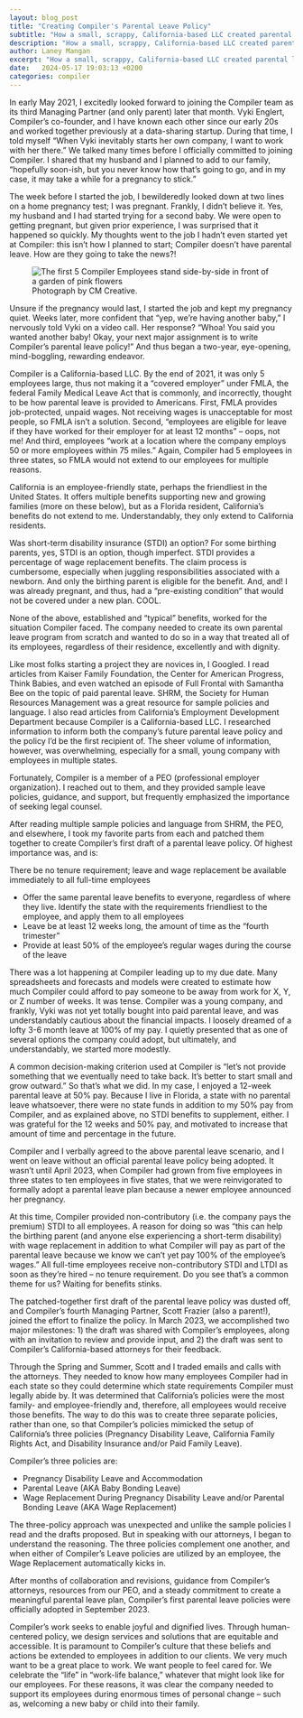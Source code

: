 ```yaml
---
layout: blog_post
title: "Creating Compiler's Parental Leave Policy"
subtitle: "How a small, scrappy, California-based LLC created parental leave and wage replacement policies for its remote, multi-state team."
description: "How a small, scrappy, California-based LLC created parental leave and wage replacement policies for its remote, multi-state team."
author: Laney Mangan
excerpt: "How a small, scrappy, California-based LLC created parental leave and wage replacement policies for its remote, multi-state team."
date:   2024-05-17 19:03:13 +0200
categories: compiler
---
```



In early May 2021, I excitedly looked forward to joining the Compiler team as its third Managing Partner (and only parent) later that month. Vyki Englert, Compiler’s co-founder, and I have known each other since our early 20s and worked together previously at a data-sharing startup. During that time, I told myself “When Vyki inevitably starts her own company, I want to work with her there.” We talked many times before I officially committed to joining Compiler. I shared that my husband and I planned to add to our family, “hopefully soon-ish, but you never know how that’s going to go, and in my case, it may take a while for a pregnancy to stick.”

The week before I started the job, I bewilderedly looked down at two lines on a home pregnancy test; I was pregnant. Frankly, I didn’t believe it. Yes, my husband and I had started trying for a second baby. We were open to getting pregnant, but given prior experience, I was surprised that it happened so quickly. My thoughts went to the job I hadn’t even started yet at Compiler: this isn’t how I planned to start; Compiler doesn’t have parental leave. How are they going to take the news?!

<figure>
    <img
        src="/assets/blog/FirstRetreat.jpg"
        alt="The first 5 Compiler Employees stand side-by-side in front of a garden of pink flowers" />
    <figcaption>Photograph by CM Creative.</figcaption>
</figure>

Unsure if the pregnancy would last, I started the job and kept my pregnancy quiet. Weeks later, more confident that “yep, we’re having another baby,” I nervously told Vyki on a video call. Her response? “Whoa! You said you wanted another baby! Okay, your next major assignment is to write Compiler’s parental leave policy!” And thus began a two-year, eye-opening, mind-boggling, rewarding endeavor.

Compiler is a California-based LLC. By the end of 2021, it was only 5 employees large, thus not making it a “covered employer” under FMLA, the federal Family Medical Leave Act that is commonly, and incorrectly, thought to be how parental leave is provided to Americans. First, FMLA provides job-protected, unpaid wages. Not receiving wages is unacceptable for most people, so FMLA isn’t a solution. Second, “employees are eligible for leave if they have worked for their employer for at least 12 months” – oops, not me! And third, employees “work at a location where the company employs 50 or more employees within 75 miles.” Again, Compiler had 5 employees in three states, so FMLA would not extend to our employees for multiple reasons.

California is an employee-friendly state, perhaps the friendliest in the United States. It offers multiple benefits supporting new and growing families (more on these below), but as a Florida resident, California’s benefits do not extend to me. Understandably, they only extend to California residents.

Was short-term disability insurance (STDI) an option? For some birthing parents, yes, STDI is an option, though imperfect. STDI provides a percentage of wage replacement benefits. The claim process is cumbersome, especially when juggling responsibilities associated with a newborn. And only the birthing parent is eligible for the benefit. And, and! I was already pregnant, and thus, had a “pre-existing condition” that would not be covered under a new plan. COOL.

None of the above, established and “typical” benefits, worked for the situation Compiler faced. The company needed to create its own parental leave program from scratch and wanted to do so in a way that treated all of its employees, regardless of their residence, excellently and with dignity.

Like most folks starting a project they are novices in, I Googled. I read articles from Kaiser Family Foundation, the Center for American Progress, Think Babies, and even watched an episode of Full Frontal with Samantha Bee on the topic of paid parental leave. SHRM, the Society for Human Resources Management was a great resource for sample policies and language. I also read articles from California’s Employment Development Department because Compiler is a California-based LLC. I researched information to inform both the company’s future parental leave policy and the policy I’d be the first recipient of. The sheer volume of information, however, was overwhelming, especially for a small, young company with employees in multiple states.

Fortunately, Compiler is a member of a PEO (professional employer organization). I reached out to them, and they provided sample leave policies, guidance, and support, but frequently emphasized the importance of seeking legal counsel.

After reading multiple sample policies and language from SHRM, the PEO, and elsewhere, I took my favorite parts from each and patched them together to create Compiler’s first draft of a parental leave policy. Of highest importance was, and is:

There be no tenure requirement; leave and wage replacement be available immediately to all full-time employees
- Offer the same parental leave benefits to everyone, regardless of where they live. Identify the state with the requirements friendliest to the employee, and apply them to all employees
- Leave be at least 12 weeks long, the amount of time as the “fourth trimester”
- Provide at least 50% of the employee’s regular wages during the course of the leave

There was a lot happening at Compiler leading up to my due date. Many spreadsheets and forecasts and models were created to estimate how much Compiler could afford to pay someone to be away from work for X, Y, or Z number of weeks. It was tense. Compiler was a young company, and frankly, Vyki was not yet totally bought into paid parental leave, and was understandably cautious about the financial impacts. I loosely dreamed of a lofty 3-6 month leave at 100% of my pay. I quietly presented that as one of several options the company could adopt, but ultimately, and understandably, we started more modestly.

A common decision-making criterion used at Compiler is “let’s not provide something that we eventually need to take back. It’s better to start small and grow outward.” So that’s what we did. In my case, I enjoyed a 12-week parental leave at 50% pay. Because I live in Florida, a state with no parental leave whatsoever, there were no state funds in addition to my 50% pay from Compiler, and as explained above, no STDI benefits to supplement, either. I was grateful for the 12 weeks and 50% pay, and motivated to increase that amount of time and percentage in the future.

Compiler and I verbally agreed to the above parental leave scenario, and I went on leave without an official parental leave policy being adopted. It wasn’t until April 2023, when Compiler had grown from five employees in three states to ten employees in five states, that we were reinvigorated to formally adopt a parental leave plan because a newer employee announced her pregnancy.

At this time, Compiler provided non-contributory (i.e. the company pays the premium) STDI to all employees. A reason for doing so was “this can help the birthing parent (and anyone else experiencing a short-term disability) with wage replacement in addition to what Compiler will pay as part of the parental leave because we know we can’t yet pay 100% of the employee’s wages.” All full-time employees receive non-contributory STDI and LTDI as soon as they’re hired – no tenure requirement. Do you see that’s a common theme for us? Waiting for benefits stinks.

The patched-together first draft of the parental leave policy was dusted off, and Compiler’s fourth Managing Partner, Scott Frazier (also a parent!), joined the effort to finalize the policy. In March 2023, we accomplished two major milestones: 1) the draft was shared with Compiler’s employees, along with an invitation to review and provide input, and 2) the draft was sent to Compiler’s California-based attorneys for their feedback.

Through the Spring and Summer, Scott and I traded emails and calls with the attorneys. They needed to know how many employees Compiler had in each state so they could determine which state requirements Compiler must legally abide by. It was determined that California’s policies were the most family- and employee-friendly and, therefore, all employees would receive those benefits. The way to do this was to create three separate policies, rather than one, so that Compiler’s policies mimicked the setup of California’s three policies (Pregnancy Disability Leave, California Family Rights Act, and Disability Insurance and/or Paid Family Leave).

Compiler’s three policies are:
- Pregnancy Disability Leave and Accommodation
- Parental Leave (AKA Baby Bonding Leave)
- Wage Replacement During Pregnancy Disability Leave and/or Parental Bonding Leave (AKA Wage Replacement)

The three-policy approach was unexpected and unlike the sample policies I read and the drafts proposed. But in speaking with our attorneys, I began to understand the reasoning. The three policies complement one another, and when either of Compiler’s Leave policies are utilized by an employee, the Wage Replacement automatically kicks in.

After months of collaboration and revisions, guidance from Compiler’s attorneys, resources from our PEO, and a steady commitment to create a meaningful parental leave plan, Compiler’s first parental leave policies were officially adopted in September 2023.

Compiler’s work seeks to enable joyful and dignified lives. Through human-centered policy, we design services and solutions that are equitable and accessible. It is paramount to Compiler’s culture that these beliefs and actions be extended to employees in addition to our clients. We very much want to be a great place to work. We want people to feel cared for. We celebrate the “life” in “work-life balance,” whatever that might look like for our employees. For these reasons, it was clear the company needed to support its employees during enormous times of personal change – such as, welcoming a new baby or child into their family.
